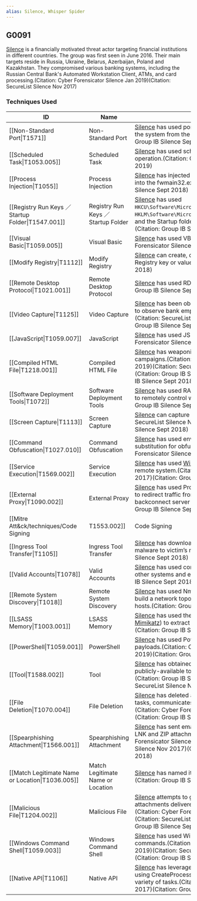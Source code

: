 ```yaml
---
alias: Silence, Whisper Spider
---
```


## G0091

[Silence](https://attack.mitre.org/groups/G0091) is a financially motivated threat actor targeting financial institutions in different countries. The group was first seen in June 2016. Their main targets reside in Russia, Ukraine, Belarus, Azerbaijan, Poland and Kazakhstan. They compromised various banking systems, including the Russian Central Bank's Automated Workstation Client, ATMs, and card processing.(Citation: Cyber Forensicator Silence Jan 2019)(Citation: SecureList Silence Nov 2017) 


### Techniques Used

| ID | Name | Use |
| --- | --- | --- |
| [[Non-Standard Port\|T1571]] | Non-Standard Port | [Silence](https://attack.mitre.org/groups/G0091) has used port 444 when sending data about the system from the client to the server.(Citation: Group IB Silence Sept 2018)	 |
| [[Scheduled Task\|T1053.005]] | Scheduled Task | [Silence](https://attack.mitre.org/groups/G0091) has used scheduled tasks to stage its operation.(Citation: Cyber Forensicator Silence Jan 2019) |
| [[Process Injection\|T1055]] | Process Injection | [Silence](https://attack.mitre.org/groups/G0091) has injected a DLL library containing a Trojan into the fwmain32.exe process.(Citation: Group IB Silence Sept 2018) |
| [[Registry Run Keys ／ Startup Folder\|T1547.001]] | Registry Run Keys ／ Startup Folder | [Silence](https://attack.mitre.org/groups/G0091) has used <code>HKCU\Software\Microsoft\Windows\CurrentVersion\Run</code>, <code>HKLM\Software\Microsoft\Windows\CurrentVersion\Run</code>, and the Startup folder to establish persistence.(Citation: Group IB Silence Sept 2018)	 |
| [[Visual Basic\|T1059.005]] | Visual Basic | [Silence](https://attack.mitre.org/groups/G0091) has used VBS scripts.(Citation: Cyber Forensicator Silence Jan 2019) |
| [[Modify Registry\|T1112]] | Modify Registry | [Silence](https://attack.mitre.org/groups/G0091) can create, delete, or modify a specified Registry key or value.(Citation: Group IB Silence Sept 2018) |
| [[Remote Desktop Protocol\|T1021.001]] | Remote Desktop Protocol | [Silence](https://attack.mitre.org/groups/G0091) has used RDP for lateral movement.(Citation: Group IB Silence Sept 2018)	 |
| [[Video Capture\|T1125]] | Video Capture | [Silence](https://attack.mitre.org/groups/G0091) has been observed making videos of victims to observe bank employees day to day activities.(Citation: SecureList Silence Nov 2017)(Citation: Group IB Silence Sept 2018) |
| [[JavaScript\|T1059.007]] | JavaScript | [Silence](https://attack.mitre.org/groups/G0091) has used JS scripts.(Citation: Cyber Forensicator Silence Jan 2019) |
| [[Compiled HTML File\|T1218.001]] | Compiled HTML File | [Silence](https://attack.mitre.org/groups/G0091) has weaponized CHM files in their phishing campaigns.(Citation: Cyber Forensicator Silence Jan 2019)(Citation: SecureList Silence Nov 2017)(Citation: Group IB Silence Aug 2019)(Citation: Group IB Silence Sept 2018) |
| [[Software Deployment Tools\|T1072]] | Software Deployment Tools | [Silence](https://attack.mitre.org/groups/G0091) has used RAdmin, a remote software tool used to remotely control workstations and ATMs.(Citation: Group IB Silence Sept 2018) |
| [[Screen Capture\|T1113]] | Screen Capture | [Silence](https://attack.mitre.org/groups/G0091) can capture victim screen activity.(Citation: SecureList Silence Nov 2017)(Citation: Group IB Silence Sept 2018) |
| [[Command Obfuscation\|T1027.010]] | Command Obfuscation | [Silence](https://attack.mitre.org/groups/G0091) has used environment variable string substitution for obfuscation.(Citation: Cyber Forensicator Silence Jan 2019) |
| [[Service Execution\|T1569.002]] | Service Execution | [Silence](https://attack.mitre.org/groups/G0091) has used [Winexe](https://attack.mitre.org/software/S0191) to install a service on the remote system.(Citation: SecureList Silence Nov 2017)(Citation: Group IB Silence Sept 2018) |
| [[External Proxy\|T1090.002]] | External Proxy | [Silence](https://attack.mitre.org/groups/G0091) has used ProxyBot, which allows the attacker to redirect traffic from the current node to the backconnect server via Sock4\Socks5.(Citation: Group IB Silence Sept 2018)	 |
| [[Mitre Att&ck/techniques/Code Signing|T1553.002]] | Code Signing | [Silence](https://attack.mitre.org/groups/G0091) has used a valid certificate to sign their primary loader Silence.Downloader (aka TrueBot).(Citation: Group IB Silence Aug 2019) |
| [[Ingress Tool Transfer\|T1105]] | Ingress Tool Transfer | [Silence](https://attack.mitre.org/groups/G0091) has downloaded additional modules and malware to victim’s machines.(Citation: Group IB Silence Sept 2018)	 |
| [[Valid Accounts\|T1078]] | Valid Accounts | [Silence](https://attack.mitre.org/groups/G0091) has used compromised credentials to log on to other systems and escalate privileges.(Citation: Group IB Silence Sept 2018) |
| [[Remote System Discovery\|T1018]] | Remote System Discovery | [Silence](https://attack.mitre.org/groups/G0091) has used Nmap to scan the corporate network, build a network topology, and identify vulnerable hosts.(Citation: Group IB Silence Sept 2018)	 |
| [[LSASS Memory\|T1003.001]] | LSASS Memory | [Silence](https://attack.mitre.org/groups/G0091) has used the Farse6.1 utility (based on [Mimikatz](https://attack.mitre.org/software/S0002)) to extract credentials from lsass.exe.(Citation: Group IB Silence Sept 2018) |
| [[PowerShell\|T1059.001]] | PowerShell | [Silence](https://attack.mitre.org/groups/G0091) has used PowerShell to download and execute payloads.(Citation: Cyber Forensicator Silence Jan 2019)(Citation: Group IB Silence Sept 2018) |
| [[Tool\|T1588.002]] | Tool | [Silence](https://attack.mitre.org/groups/G0091) has obtained and modified versions of publicly-available tools like [Empire](https://attack.mitre.org/software/S0363) and [PsExec](https://attack.mitre.org/software/S0029).(Citation: Group IB Silence Aug 2019) (Citation: SecureList Silence Nov 2017) |
| [[File Deletion\|T1070.004]] | File Deletion | [Silence](https://attack.mitre.org/groups/G0091) has deleted artifacts, including scheduled tasks, communicates files from the C2 and other logs.(Citation: Cyber Forensicator Silence Jan 2019)(Citation: Group IB Silence Sept 2018)	 |
| [[Spearphishing Attachment\|T1566.001]] | Spearphishing Attachment | [Silence](https://attack.mitre.org/groups/G0091) has sent emails with malicious DOCX, CHM, LNK and ZIP attachments. (Citation: Cyber Forensicator Silence Jan 2019)(Citation: SecureList Silence Nov 2017)(Citation: Group IB Silence Sept 2018) |
| [[Match Legitimate Name or Location\|T1036.005]] | Match Legitimate Name or Location | [Silence](https://attack.mitre.org/groups/G0091) has named its backdoor "WINWORD.exe".(Citation: Group IB Silence Sept 2018) |
| [[Malicious File\|T1204.002]] | Malicious File | [Silence](https://attack.mitre.org/groups/G0091) attempts to get users to launch malicious attachments delivered via spearphishing emails.(Citation: Cyber Forensicator Silence Jan 2019)(Citation: SecureList Silence Nov 2017)(Citation: Group IB Silence Sept 2018) |
| [[Windows Command Shell\|T1059.003]] | Windows Command Shell | [Silence](https://attack.mitre.org/groups/G0091) has used Windows command-line to run commands.(Citation: Cyber Forensicator Silence Jan 2019)(Citation: SecureList Silence Nov 2017)(Citation: Group IB Silence Sept 2018) |
| [[Native API\|T1106]] | Native API | [Silence](https://attack.mitre.org/groups/G0091) has leveraged the Windows API, including using CreateProcess() or ShellExecute(), to perform a variety of tasks.(Citation: SecureList Silence Nov 2017)(Citation: Group IB Silence Sept 2018) |
